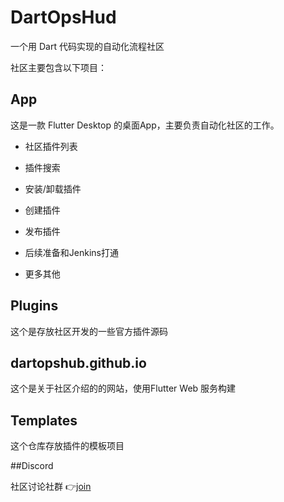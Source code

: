 # DartOpsHud

一个用 Dart 代码实现的自动化流程社区

社区主要包含以下项目：

## App

这是一款 Flutter Desktop 的桌面App，主要负责自动化社区的工作。

- 社区插件列表

- 插件搜索

- 安装/卸载插件

- 创建插件

- 发布插件

- 后续准备和Jenkins打通

- 更多其他


## Plugins


这个是存放社区开发的一些官方插件源码

## dartopshub.github.io


这个是关于社区介绍的的网站，使用Flutter Web 服务构建

## Templates


这个仓库存放插件的模板项目

##Discord

社区讨论社群 👉[join](https://discord.gg/KhVBsZMx)

